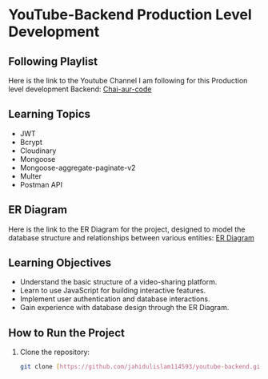 # YouTube-Backend Production Level Development 

## Following Playlist
Here is the link to the Youtube Channel I am following for this Production level development Backend:
[Chai-aur-code](https://www.youtube.com/playlist?list=PLu71SKxNbfoBGh_8p_NS-ZAh6v7HhYqHW)

## Learning Topics 

- JWT
- Bcrypt
- Cloudinary
- Mongoose
- Mongoose-aggregate-paginate-v2
- Multer
- Postman API



## ER Diagram

Here is the link to the ER Diagram for the project, designed to model the database structure and relationships between various entities:
[ER Diagram](https://app.eraser.io/workspace/UNknhRW5fogdDQpm3vUm?origin=share)

## Learning Objectives

- Understand the basic structure of a video-sharing platform.
- Learn to use JavaScript for building interactive features.
- Implement user authentication and database interactions.
- Gain experience with database design through the ER Diagram.

## How to Run the Project

1. Clone the repository:
   ```bash
   git clone [https://github.com/jahidulislam114593/youtube-backend.git]
   ```
